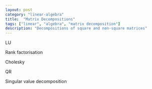 ```yaml
---
layout: post
category: "linear-algebra"
title:  "Matrix Decompositions"
tags: ["linear", "algebra", "matrix decomposition"]
description: "Decompositions of square and non-square matrices"
---
```


LU

Rank factorisation

Cholesky

QR

Singular value decomposition
